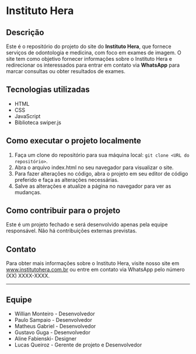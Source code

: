 <head>
	<link rel="stylesheet" href="https://use.fontawesome.com/releases/v5.15.3/css/all.css" integrity="sha384-y4H4oWl5gKS+J7bOaQkKPhmWJwOeRmO5ZIz+fxGqJmb0zvXFTJyPIpPK1bhUtq3s" crossorigin="anonymous">
</head>

<h1><i class="fas fa-hospital"></i> Instituto Hera</h1>

<h2><i class="fas fa-info-circle"></i> Descrição</h2>

<p>Este é o repositório do projeto do site do <strong>Instituto Hera</strong>, que fornece serviços de odontologia e medicina, com foco em exames de imagem. O site tem como objetivo fornecer informações sobre o Instituto Hera e redirecionar os interessados para entrar em contato via <strong>WhatsApp</strong> para marcar consultas ou obter resultados de exames.</p>

<h2><i class="fas fa-tools"></i> Tecnologias utilizadas</h2>

<ul>
	<li>HTML</li>
	<li>CSS</li>
	<li>JavaScript</li>
	<li>Biblioteca swiper.js</li>
</ul>

<h2><i class="fas fa-play-circle"></i> Como executar o projeto localmente</h2>

<ol>
	<li>Faça um clone do repositório para sua máquina local: <code>git clone &lt;URL do repositório&gt;</code>.</li>
	<li>Abra o arquivo index.html no seu navegador para visualizar o site.</li>
	<li>Para fazer alterações no código, abra o projeto em seu editor de código preferido e faça as alterações necessárias.</li>
	<li>Salve as alterações e atualize a página no navegador para ver as mudanças.</li>
</ol>

<h2><i class="fas fa-hands-helping"></i> Como contribuir para o projeto</h2>

<p>Este é um projeto fechado e será desenvolvido apenas pela equipe responsável. Não há contribuições externas previstas.</p>

<h2><i class="fas fa-phone-alt"></i> Contato</h2>

<p>Para obter mais informações sobre o Instituto Hera, visite nosso site em <a href="http://www.institutohera.com.br">www.institutohera.com.br</a> ou entre em contato via WhatsApp pelo número (XX) XXXX-XXXX.</p>

<hr>

<h2><i class="fas fa-users"></i> Equipe</h2>

<ul>
	<li>Willian Monteiro - Desenvolvedor</li>
	<li>Paulo Sampaio - Desenvolvedor</li>
  	<li>Matheus Gabriel - Desenvolvedor</li>
  	<li>Gustavo Guga - Desenvolvedor</li>
	<li>Aline Fabienski- Designer</li>
	<li>Lucas Queiroz - Gerente de projeto e Desenvolvedor</li>
</ul>
